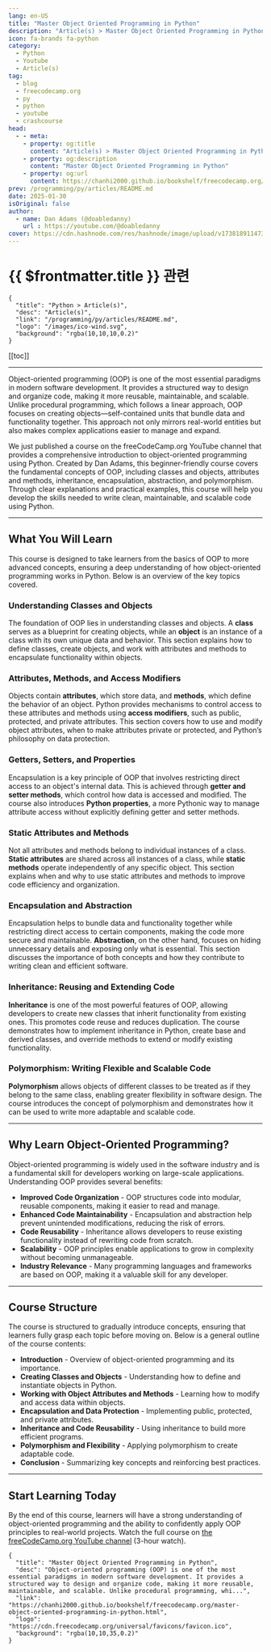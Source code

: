 ```yaml
---
lang: en-US
title: "Master Object Oriented Programming in Python"
description: "Article(s) > Master Object Oriented Programming in Python"
icon: fa-brands fa-python
category:
  - Python
  - Youtube
  - Article(s)
tag:
  - blog
  - freecodecamp.org
  - py
  - python
  - youtube
  - crashcourse
head:
  - - meta:
    - property: og:title
      content: "Article(s) > Master Object Oriented Programming in Python"
    - property: og:description
      content: "Master Object Oriented Programming in Python"
    - property: og:url
      content: https://chanhi2000.github.io/bookshelf/freecodecamp.org/master-object-oriented-programming-in-python.html
prev: /programming/py/articles/README.md
date: 2025-01-30
isOriginal: false
author:
  - name: Dan Adams (@doabledanny)
    url : https://youtube.com/@doabledanny
cover: https://cdn.hashnode.com/res/hashnode/image/upload/v1738189114736/ff24cbf4-c956-4944-8021-a682d31abc03.png
---
```


# {{ $frontmatter.title }} 관련

```component VPCard
{
  "title": "Python > Article(s)",
  "desc": "Article(s)",
  "link": "/programming/py/articles/README.md",
  "logo": "/images/ico-wind.svg",
  "background": "rgba(10,10,10,0.2)"
}
```

[[toc]]

---

<SiteInfo
  name="Master Object Oriented Programming in Python"
  desc="Object-oriented programming (OOP) is one of the most essential paradigms in modern software development. It provides a structured way to design and organize code, making it more reusable, maintainable, and scalable. Unlike procedural programming, whi..."
  url="https://freecodecamp.org/news/master-object-oriented-programming-in-python"
  logo="https://cdn.freecodecamp.org/universal/favicons/favicon.ico"
  preview="https://cdn.hashnode.com/res/hashnode/image/upload/v1738189114736/ff24cbf4-c956-4944-8021-a682d31abc03.png"/>

Object-oriented programming (OOP) is one of the most essential paradigms in modern software development. It provides a structured way to design and organize code, making it more reusable, maintainable, and scalable. Unlike procedural programming, which follows a linear approach, OOP focuses on creating objects—self-contained units that bundle data and functionality together. This approach not only mirrors real-world entities but also makes complex applications easier to manage and expand.

We just published a course on the freeCodeCamp.org YouTube channel that provides a comprehensive introduction to object-oriented programming using Python. Created by Dan Adams, this beginner-friendly course covers the fundamental concepts of OOP, including classes and objects, attributes and methods, inheritance, encapsulation, abstraction, and polymorphism. Through clear explanations and practical examples, this course will help you develop the skills needed to write clean, maintainable, and scalable code using Python.

---

## What You Will Learn

This course is designed to take learners from the basics of OOP to more advanced concepts, ensuring a deep understanding of how object-oriented programming works in Python. Below is an overview of the key topics covered.

### Understanding Classes and Objects

The foundation of OOP lies in understanding classes and objects. A **class** serves as a blueprint for creating objects, while an **object** is an instance of a class with its own unique data and behavior. This section explains how to define classes, create objects, and work with attributes and methods to encapsulate functionality within objects.

### Attributes, Methods, and Access Modifiers

Objects contain **attributes**, which store data, and **methods**, which define the behavior of an object. Python provides mechanisms to control access to these attributes and methods using **access modifiers**, such as public, protected, and private attributes. This section covers how to use and modify object attributes, when to make attributes private or protected, and Python’s philosophy on data protection.

### Getters, Setters, and Properties

Encapsulation is a key principle of OOP that involves restricting direct access to an object's internal data. This is achieved through **getter and setter methods**, which control how data is accessed and modified. The course also introduces **Python properties**, a more Pythonic way to manage attribute access without explicitly defining getter and setter methods.

### Static Attributes and Methods

Not all attributes and methods belong to individual instances of a class. **Static attributes** are shared across all instances of a class, while **static methods** operate independently of any specific object. This section explains when and why to use static attributes and methods to improve code efficiency and organization.

### Encapsulation and Abstraction

Encapsulation helps to bundle data and functionality together while restricting direct access to certain components, making the code more secure and maintainable. **Abstraction**, on the other hand, focuses on hiding unnecessary details and exposing only what is essential. This section discusses the importance of both concepts and how they contribute to writing clean and efficient software.

### Inheritance: Reusing and Extending Code

**Inheritance** is one of the most powerful features of OOP, allowing developers to create new classes that inherit functionality from existing ones. This promotes code reuse and reduces duplication. The course demonstrates how to implement inheritance in Python, create base and derived classes, and override methods to extend or modify existing functionality.

### Polymorphism: Writing Flexible and Scalable Code

**Polymorphism** allows objects of different classes to be treated as if they belong to the same class, enabling greater flexibility in software design. The course introduces the concept of polymorphism and demonstrates how it can be used to write more adaptable and scalable code.

---

## Why Learn Object-Oriented Programming?

Object-oriented programming is widely used in the software industry and is a fundamental skill for developers working on large-scale applications. Understanding OOP provides several benefits:

- **Improved Code Organization** - OOP structures code into modular, reusable components, making it easier to read and manage.
- **Enhanced Code Maintainability** - Encapsulation and abstraction help prevent unintended modifications, reducing the risk of errors.
- **Code Reusability** - Inheritance allows developers to reuse existing functionality instead of rewriting code from scratch.
- **Scalability** - OOP principles enable applications to grow in complexity without becoming unmanageable.
- **Industry Relevance** - Many programming languages and frameworks are based on OOP, making it a valuable skill for any developer.

---

## Course Structure

The course is structured to gradually introduce concepts, ensuring that learners fully grasp each topic before moving on. Below is a general outline of the course contents:

- **Introduction** - Overview of object-oriented programming and its importance.
- **Creating Classes and Objects** - Understanding how to define and instantiate objects in Python.
- **Working with Object Attributes and Methods** - Learning how to modify and access data within objects.
- **Encapsulation and Data Protection** - Implementing public, protected, and private attributes.
- **Inheritance and Code Reusability** - Using inheritance to build more efficient programs.
- **Polymorphism and Flexibility** - Applying polymorphism to create adaptable code.
- **Conclusion** - Summarizing key concepts and reinforcing best practices.

---

## Start Learning Today

By the end of this course, learners will have a strong understanding of object-oriented programming and the ability to confidently apply OOP principles to real-world projects. Watch the full course on [<VPIcon icon="fa-brands fa-youtube"/>the freeCodeCamp.org YouTube channel](https://youtu.be/iLRZi0Gu8Go) (3-hour watch).

<VidStack src="youtube/iLRZi0Gu8Go" />

<!-- TODO: add ARTICLE CARD -->
```component VPCard
{
  "title": "Master Object Oriented Programming in Python",
  "desc": "Object-oriented programming (OOP) is one of the most essential paradigms in modern software development. It provides a structured way to design and organize code, making it more reusable, maintainable, and scalable. Unlike procedural programming, whi...",
  "link": "https://chanhi2000.github.io/bookshelf/freecodecamp.org/master-object-oriented-programming-in-python.html",
  "logo": "https://cdn.freecodecamp.org/universal/favicons/favicon.ico",
  "background": "rgba(10,10,35,0.2)"
}
```
